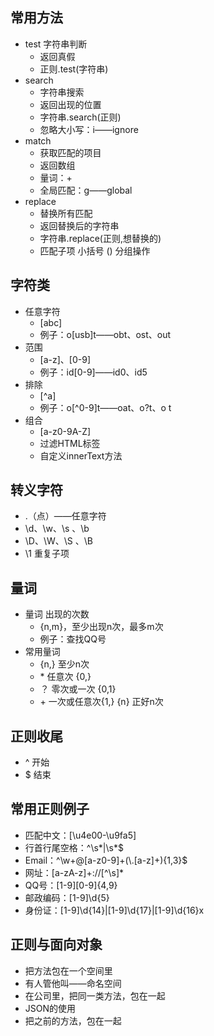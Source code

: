 ## 常用方法
* test 字符串判断
  - 返回真假
  - 正则.test(字符串)
* search
  - 字符串搜索
  - 返回出现的位置
  - 字符串.search(正则)
  - 忽略大小写：i——ignore
* match
  - 获取匹配的项目
  - 返回数组
  - 量词：+
  - 全局匹配：g——global
* replace
  - 替换所有匹配
  - 返回替换后的字符串
  - 字符串.replace(正则,想替换的)
  - 匹配子项 小括号 () 分组操作
## 字符类
* 任意字符
  - [abc]
  - 例子：o[usb]t——obt、ost、out
* 范围
  - [a-z]、[0-9]
  - 例子：id[0-9]——id0、id5
* 排除
  - [^a]
  - 例子：o[^0-9]t——oat、o?t、o t
* 组合
  - [a-z0-9A-Z]
  - 过滤HTML标签
  - 自定义innerText方法
## 转义字符
* .（点）——任意字符
* \d、\w、\s 、\b
* \D、\W、\S 、\B
* \1    重复子项
## 量词
* 量词 出现的次数
  - {n,m}，至少出现n次，最多m次
  - 例子：查找QQ号
* 常用量词
  - {n,}	至少n次
  - \*	任意次	{0,}
  - ？	零次或一次	{0,1}
  - \+	一次或任意次{1,}
{n}	正好n次
## 正则收尾
* ^ 开始
* $ 结束
## 常用正则例子
* 匹配中文：[\u4e00-\u9fa5]
* 行首行尾空格：^\s*|\s*$
* Email：^\w+@[a-z0-9]+(\\.[a-z]+){1,3}$
* 网址：[a-zA-z]+://[^\s]*
* QQ号：[1-9][0-9]{4,9}
* 邮政编码：[1-9]\d{5}
* 身份证：[1-9]\d{14}|[1-9]\d{17}|[1-9]\d{16}x
## 正则与面向对象
* 把方法包在一个空间里
* 有人管他叫——命名空间
* 在公司里，把同一类方法，包在一起
* JSON的使用
* 把之前的方法，包在一起
